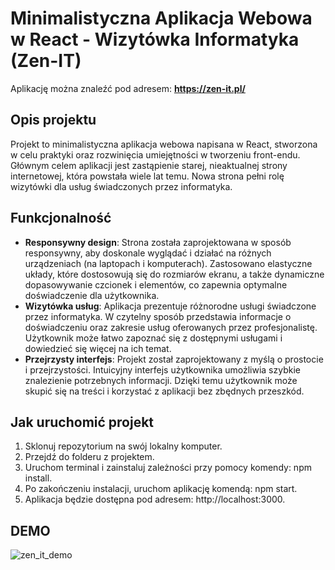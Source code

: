 # Minimalistyczna Aplikacja Webowa w React - Wizytówka Informatyka (Zen-IT)
Aplikację można znaleźć pod adresem: **https://zen-it.pl/**
## Opis projektu
Projekt to minimalistyczna aplikacja webowa napisana w React, stworzona w celu praktyki oraz rozwinięcia umiejętności w tworzeniu front-endu. Głównym celem aplikacji jest zastąpienie starej, nieaktualnej strony internetowej, która powstała wiele lat temu. Nowa strona pełni rolę wizytówki dla usług świadczonych przez informatyka.

## Funkcjonalność
* **Responsywny design**: Strona została zaprojektowana w sposób responsywny, aby doskonale wyglądać i działać na różnych urządzeniach (na laptopach i komputerach). Zastosowano elastyczne układy, które dostosowują się do rozmiarów ekranu, a także dynamiczne dopasowywanie czcionek i elementów, co zapewnia optymalne doświadczenie dla użytkownika.
* **Wizytówka usług**: Aplikacja prezentuje różnorodne usługi świadczone przez informatyka. W czytelny sposób przedstawia informacje o doświadczeniu oraz zakresie usług oferowanych przez profesjonalistę. Użytkownik może łatwo zapoznać się z dostępnymi usługami i dowiedzieć się więcej na ich temat.
* **Przejrzysty interfejs**: Projekt został zaprojektowany z myślą o prostocie i przejrzystości. Intuicyjny interfejs użytkownika umożliwia szybkie znalezienie potrzebnych informacji. Dzięki temu użytkownik może skupić się na treści i korzystać z aplikacji bez zbędnych przeszkód.

## Jak uruchomić projekt
1. Sklonuj repozytorium na swój lokalny komputer.
2. Przejdź do folderu z projektem.
3. Uruchom terminal i zainstaluj zależności przy pomocy komendy: npm install.
4. Po zakończeniu instalacji, uruchom aplikację komendą: npm start.
5. Aplikacja będzie dostępna pod adresem: http://localhost:3000.

## DEMO

![zen_it_demo](https://github.com/MichalZdanuk/zen_it/assets/76063659/5f7f22f5-02f0-406a-870f-add5c09d3fb5)
